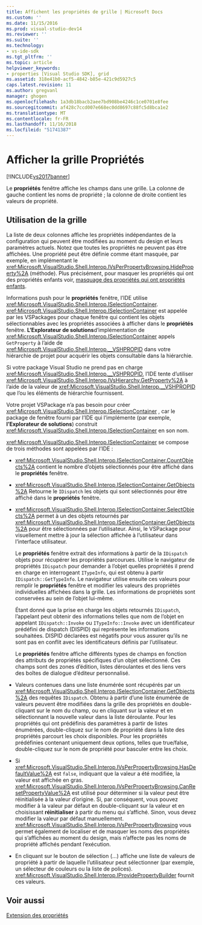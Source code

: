 ```yaml
---
title: Affichent les propriétés de grille | Microsoft Docs
ms.custom: ''
ms.date: 11/15/2016
ms.prod: visual-studio-dev14
ms.reviewer: ''
ms.suite: ''
ms.technology:
- vs-ide-sdk
ms.tgt_pltfrm: ''
ms.topic: article
helpviewer_keywords:
- properties [Visual Studio SDK], grid
ms.assetid: 318e41b0-acf5-4842-b85e-421c9d5927c5
caps.latest.revision: 11
ms.author: gregvanl
manager: ghogen
ms.openlocfilehash: 1a3db18bacb2aee7bd908be4246c1ce0701e8fee
ms.sourcegitcommit: af428c7ccd007e668ec0dd8697c88fc5d8bca1e2
ms.translationtype: MT
ms.contentlocale: fr-FR
ms.lasthandoff: 11/16/2018
ms.locfileid: "51741387"
---
```

# <a name="properties-display-grid"></a>Afficher la grille Propriétés
[!INCLUDE[vs2017banner](../../includes/vs2017banner.md)]

Le **propriétés** fenêtre affiche les champs dans une grille. La colonne de gauche contient les noms de propriété ; la colonne de droite contient les valeurs de propriété.  
  
## <a name="working-with-the-grid"></a>Utilisation de la grille  
 La liste de deux colonnes affiche les propriétés indépendantes de la configuration qui peuvent être modifiées au moment du design et leurs paramètres actuels. Notez que toutes les propriétés ne peuvent pas être affichées. Une propriété peut être définie comme étant masquée, par exemple, en implémentant le <xref:Microsoft.VisualStudio.Shell.Interop.IVsPerPropertyBrowsing.HideProperty%2A> (méthode). Plus précisément, pour masquer les propriétés qui ont des propriétés enfants voir, [masquage des propriétés qui ont propriétés enfants](../../misc/hiding-properties-that-have-child-properties.md).  
  
 Informations push pour le **propriétés** fenêtre, l’IDE utilise <xref:Microsoft.VisualStudio.Shell.Interop.ISelectionContainer>. <xref:Microsoft.VisualStudio.Shell.Interop.ISelectionContainer> est appelée par les VSPackages pour chaque fenêtre qui contient les objets sélectionnables avec les propriétés associées à afficher dans le **propriétés** fenêtre. **L’Explorateur de solutions**d’implémentation de <xref:Microsoft.VisualStudio.Shell.Interop.ISelectionContainer> appels `GetProperty` à l’aide de <xref:Microsoft.VisualStudio.Shell.Interop.__VSHPROPID> dans votre hiérarchie de projet pour acquérir les objets consultable dans la hiérarchie.  
  
 Si votre package Visual Studio ne prend pas en charge <xref:Microsoft.VisualStudio.Shell.Interop.__VSHPROPID>, l’IDE tente d’utiliser <xref:Microsoft.VisualStudio.Shell.Interop.IVsHierarchy.GetProperty%2A> à l’aide de la valeur de <xref:Microsoft.VisualStudio.Shell.Interop.__VSHPROPID> que l’ou les éléments de hiérarchie fournissent.  
  
 Votre projet VSPackage n’a pas besoin pour créer <xref:Microsoft.VisualStudio.Shell.Interop.ISelectionContainer> , car le package de fenêtre fourni par l’IDE qui l’implémente (par exemple, **l’Explorateur de solutions**) construit <xref:Microsoft.VisualStudio.Shell.Interop.ISelectionContainer> en son nom.  
  
 <xref:Microsoft.VisualStudio.Shell.Interop.ISelectionContainer> se compose de trois méthodes sont appelées par l’IDE :  
  
- <xref:Microsoft.VisualStudio.Shell.Interop.ISelectionContainer.CountObjects%2A> contient le nombre d’objets sélectionnés pour être affiché dans le **propriétés** fenêtre.  
  
- <xref:Microsoft.VisualStudio.Shell.Interop.ISelectionContainer.GetObjects%2A> Retourne le `IDispatch` les objets qui sont sélectionnés pour être affiché dans le **propriétés** fenêtre.  
  
- <xref:Microsoft.VisualStudio.Shell.Interop.ISelectionContainer.SelectObjects%2A> permet à un des objets retournés par <xref:Microsoft.VisualStudio.Shell.Interop.ISelectionContainer.GetObjects%2A> pour être sélectionnées par l’utilisateur. Ainsi, le VSPackage pour visuellement mettre à jour la sélection affichée à l’utilisateur dans l’interface utilisateur.  
  
  Le **propriétés** fenêtre extrait des informations à partir de la `IDispatch` objets pour récupérer les propriétés parcourues. Utilise le navigateur de propriétés `IDispatch` pour demander à l’objet quelles propriétés il prend en charge en interrogeant `ITypeInfo`, qui est obtenu à partir `IDispatch::GetTypeInfo`. Le navigateur utilise ensuite ces valeurs pour remplir le **propriétés** fenêtre et modifier les valeurs des propriétés individuelles affichées dans la grille. Les informations de propriétés sont conservées au sein de l’objet lui-même.  
  
  Étant donné que la prise en charge les objets retournés `IDispatch`, l’appelant peut obtenir des informations telles que nom de l’objet en appelant `IDispatch::Invoke` ou `ITypeInfo::Invoke` avec un identificateur prédéfini de dispatch (DISPID) qui représente les informations souhaitées. DISPID déclarées est négatifs pour vous assurer qu’ils ne sont pas en conflit avec les identificateurs définis par l’utilisateur.  
  
  Le **propriétés** fenêtre affiche différents types de champs en fonction des attributs de propriétés spécifiques d’un objet sélectionné. Ces champs sont des zones d’édition, listes déroulantes et des liens vers des boîtes de dialogue d’éditeur personnalisé.  
  
- Valeurs contenues dans une liste énumérée sont récupérés par un <xref:Microsoft.VisualStudio.Shell.Interop.ISelectionContainer.GetObjects%2A> des requêtes `IDispatch`. Obtenu à partir d’une liste énumérée de valeurs peuvent être modifiées dans la grille des propriétés en double-cliquant sur le nom du champ, ou en cliquant sur la valeur et en sélectionnant la nouvelle valeur dans la liste déroulante. Pour les propriétés qui ont prédéfinis des paramètres à partir de listes énumérées, double-cliquez sur le nom de propriété dans la liste des propriétés parcourt les choix disponibles. Pour les propriétés prédéfinies contenant uniquement deux options, telles que true/false, double-cliquez sur le nom de propriété pour basculer entre les choix.  
  
- Si <xref:Microsoft.VisualStudio.Shell.Interop.IVsPerPropertyBrowsing.HasDefaultValue%2A> est `false`, indiquant que la valeur a été modifiée, la valeur est affichée en gras. <xref:Microsoft.VisualStudio.Shell.Interop.IVsPerPropertyBrowsing.CanResetPropertyValue%2A> est utilisé pour déterminer si la valeur peut être réinitialisée à la valeur d’origine. Si, par conséquent, vous pouvez modifier à la valeur par défaut en double-cliquant sur la valeur et en choisissant **réinitialiser** à partir du menu qui s’affiché. Sinon, vous devez modifier la valeur par défaut manuellement. <xref:Microsoft.VisualStudio.Shell.Interop.IVsPerPropertyBrowsing> vous permet également de localiser et de masquer les noms des propriétés qui s’affichées au moment du design, mais n’affecte pas les noms de propriété affichés pendant l’exécution.  
  
- En cliquant sur le bouton de sélection (...) affiche une liste de valeurs de propriété à partir de laquelle l’utilisateur peut sélectionner (par exemple, un sélecteur de couleurs ou la liste de polices). <xref:Microsoft.VisualStudio.Shell.Interop.IProvidePropertyBuilder> fournit ces valeurs.  
  
## <a name="see-also"></a>Voir aussi  
 [Extension des propriétés](../../extensibility/internals/extending-properties.md)

